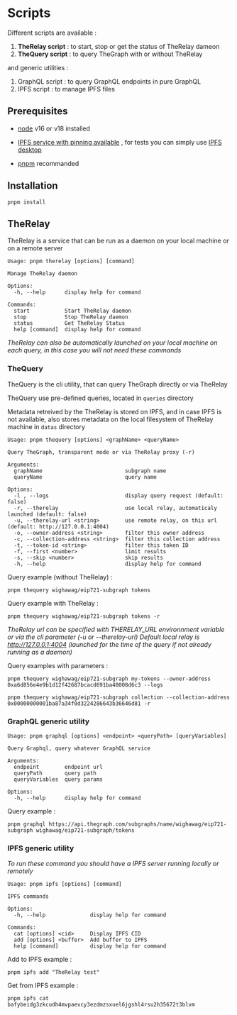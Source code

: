 # Scripts

Different scripts are available :

1. **TheRelay script** : to start, stop or get the status of TheRelay dameon
1. **TheQuery script** : to query TheGraph with or without TheRelay

and generic utilities :

1. GraphQL script : to query GraphQL endpoints in pure GraphQL
1. IPFS script : to manage IPFS files

## Prerequisites

- [node](https://nodejs.org/en/download/) v16 or v18 installed
- [IPFS service with pinning available](https://docs.ipfs.tech/how-to/work-with-pinning-services/#use-an-existing-pinning-service) , for tests you can simply use [IPFS desktop](https://docs.ipfs.tech/install/ipfs-desktop/)

- [pnpm](https://pnpm.io/installation) recommanded

## Installation

```
pnpm install
```

## TheRelay

TheRelay is a service that can be run as a daemon on your local machine or on a remote server

```
Usage: pnpm therelay [options] [command]

Manage TheRelay daemon

Options:
  -h, --help      display help for command

Commands:
  start           Start TheRelay daemon
  stop            Stop TheRelay daemon
  status          Get TheRelay Status
  help [command]  display help for command
```

_TheRelay can also be automatically launched on your local machine on each query, in this case you will not need these commands_

### TheQuery

TheQuery is the cli utility, that can query TheGraph directly or via TheRelay

TheQuery use pre-defined queries, located in `queries` directory

Metadata retreived by the TheRelay is stored on IPFS, and in case IPFS is not available, also stores metadata on the local filesystem of TheRelay machine in `datas` directory

```
Usage: pnpm thequery [options] <graphName> <queryName>

Query TheGraph, transparent mode or via TheRelay proxy (-r)

Arguments:
  graphName                          subgraph name
  queryName                          query name

Options:
  -l , --logs                        display query request (default: false)
  -r, --therelay                     use local relay, automaticaly launched (default: false)
  -u, --therelay-url <string>        use remote relay, on this url (default: http://127.0.0.1:4004)
  -o, --owner-address <string>       filter this owner address
  -c, --collection-address <string>  filter this collection address
  -t, --token-id <string>            filter this token ID
  -f, --first <number>               limit results
  -s, --skip <number>                skip results
  -h, --help                         display help for command
```

Query example (without TheRelay) :

```
pnpm thequery wighawag/eip721-subgraph tokens
```

Query example with TheRelay :

```
pnpm thequery wighawag/eip721-subgraph tokens -r
```

_TheRelay url can be specified with THERELAY_URL environnment variable or via the cli parameter (-u or --therelay-url)
Default local relay is http://127.0.0.1:4004 (launched for the time of the query if not already running as a daemon)_

Query examples with parameters :

```
pnpm thequery wighawag/eip721-subgraph my-tokens --owner-address 0xa6d856e4e9b1d12f42687bcacd691ba48008d6c3 --logs
```

```
pnpm thequery wighawag/eip721-subgraph collection --collection-address 0x00000000001ba87a34f0d3224286643b36646d81 -r
```

### GraphQL generic utility

```
Usage: pnpm graphql [options] <endpoint> <queryPath> [queryVariables]

Query Graphql, query whatever GraphQL service

Arguments:
  endpoint        endpoint url
  queryPath       query path
  queryVariables  query params

Options:
  -h, --help      display help for command
```

Query example :

```
pnpm graphql https://api.thegraph.com/subgraphs/name/wighawag/eip721-subgraph wighawag/eip721-subgraph/tokens
```

### IPFS generic utility

_To run these command you should have a IPFS server running locally or remotely_

```
Usage: pnpm ipfs [options] [command]

IPFS commands

Options:
  -h, --help              display help for command

Commands:
  cat [options] <cid>     Display IPFS CID
  add [options] <buffer>  Add buffer to IPFS
  help [command]          display help for command
```

Add to IPFS example :

```
pnpm ipfs add "TheRelay test"
```

Get from IPFS example :

```
pnpm ipfs cat bafybeidg3zkcudh4mvpaevcy3ezdmzsxuel6jgshl4rsu2h35672t3blvm
```
